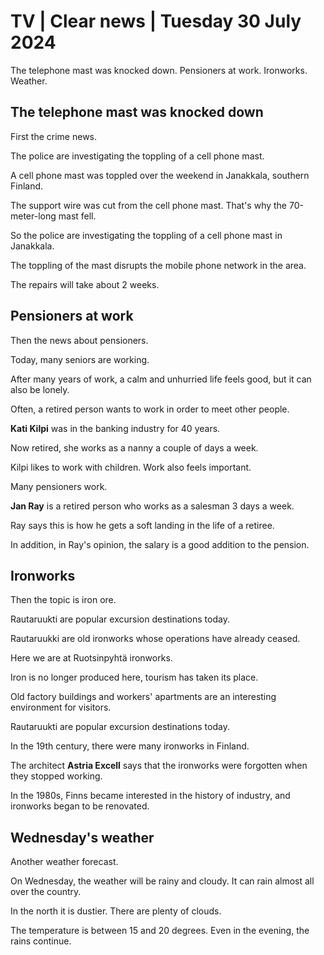 # TV \| Clear news \| Tuesday 30 July 2024

The telephone mast was knocked down. Pensioners at work. Ironworks. Weather.

## The telephone mast was knocked down

First the crime news.

The police are investigating the toppling of a cell phone mast.

A cell phone mast was toppled over the weekend in Janakkala, southern Finland.

The support wire was cut from the cell phone mast. That's why the 70-meter-long mast fell.

So the police are investigating the toppling of a cell phone mast in Janakkala.

The toppling of the mast disrupts the mobile phone network in the area.

The repairs will take about 2 weeks.

## Pensioners at work

Then the news about pensioners.

Today, many seniors are working.

After many years of work, a calm and unhurried life feels good, but it can also be lonely.

Often, a retired person wants to work in order to meet other people.

**Kati Kilpi** was in the banking industry for 40 years.

Now retired, she works as a nanny a couple of days a week.

Kilpi likes to work with children. Work also feels important.

Many pensioners work.

**Jan Ray** is a retired person who works as a salesman 3 days a week.

Ray says this is how he gets a soft landing in the life of a retiree.

In addition, in Ray's opinion, the salary is a good addition to the pension.

## Ironworks

Then the topic is iron ore.

Rautaruukti are popular excursion destinations today.

Rautaruukki are old ironworks whose operations have already ceased.

Here we are at Ruotsinpyhtä ironworks.

Iron is no longer produced here, tourism has taken its place.

Old factory buildings and workers' apartments are an interesting environment for visitors.

Rautaruukti are popular excursion destinations today.

In the 19th century, there were many ironworks in Finland.

The architect **Astria Excell** says that the ironworks were forgotten when they stopped working.

In the 1980s, Finns became interested in the history of industry, and ironworks began to be renovated.

## Wednesday's weather

Another weather forecast.

On Wednesday, the weather will be rainy and cloudy. It can rain almost all over the country.

In the north it is dustier. There are plenty of clouds.

The temperature is between 15 and 20 degrees. Even in the evening, the rains continue.

